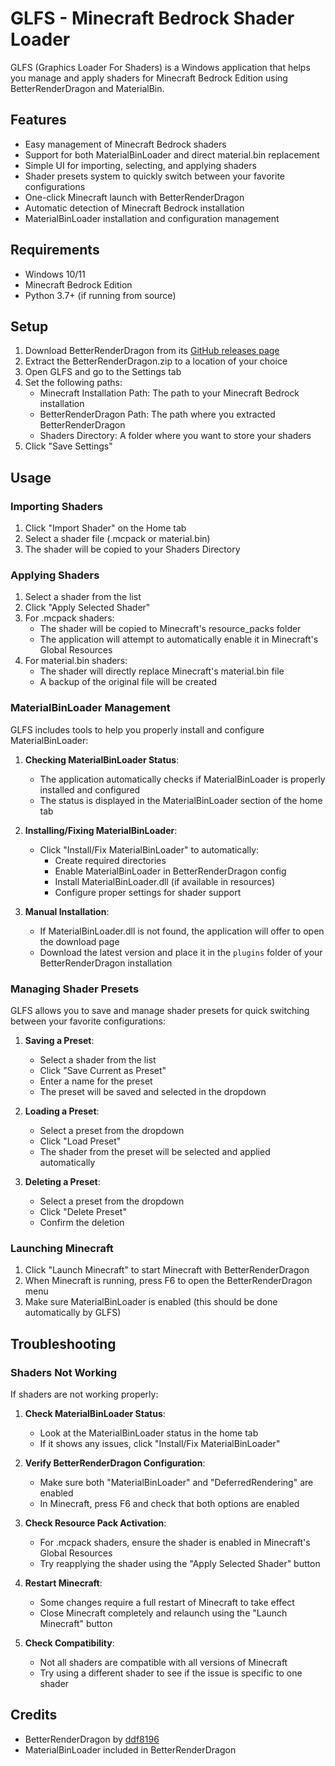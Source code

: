 # GLFS - Minecraft Bedrock Shader Loader

GLFS (Graphics Loader For Shaders) is a Windows application that helps you manage and apply shaders for Minecraft Bedrock Edition using BetterRenderDragon and MaterialBin.

## Features

- Easy management of Minecraft Bedrock shaders
- Support for both MaterialBinLoader and direct material.bin replacement
- Simple UI for importing, selecting, and applying shaders
- Shader presets system to quickly switch between your favorite configurations
- One-click Minecraft launch with BetterRenderDragon
- Automatic detection of Minecraft Bedrock installation
- MaterialBinLoader installation and configuration management

## Requirements

- Windows 10/11
- Minecraft Bedrock Edition
- Python 3.7+ (if running from source)

## Setup

1. Download BetterRenderDragon from its [GitHub releases page](https://github.com/ddf8196/BetterRenderDragon/releases/latest)
2. Extract the BetterRenderDragon.zip to a location of your choice
3. Open GLFS and go to the Settings tab
4. Set the following paths:
   - Minecraft Installation Path: The path to your Minecraft Bedrock installation
   - BetterRenderDragon Path: The path where you extracted BetterRenderDragon
   - Shaders Directory: A folder where you want to store your shaders
5. Click "Save Settings"

## Usage

### Importing Shaders

1. Click "Import Shader" on the Home tab
2. Select a shader file (.mcpack or material.bin)
3. The shader will be copied to your Shaders Directory

### Applying Shaders

1. Select a shader from the list
2. Click "Apply Selected Shader"
3. For .mcpack shaders:
   - The shader will be copied to Minecraft's resource_packs folder
   - The application will attempt to automatically enable it in Minecraft's Global Resources
4. For material.bin shaders:
   - The shader will directly replace Minecraft's material.bin file
   - A backup of the original file will be created

### MaterialBinLoader Management

GLFS includes tools to help you properly install and configure MaterialBinLoader:

1. **Checking MaterialBinLoader Status**:
   - The application automatically checks if MaterialBinLoader is properly installed and configured
   - The status is displayed in the MaterialBinLoader section of the home tab

2. **Installing/Fixing MaterialBinLoader**:
   - Click "Install/Fix MaterialBinLoader" to automatically:
     - Create required directories
     - Enable MaterialBinLoader in BetterRenderDragon config
     - Install MaterialBinLoader.dll (if available in resources)
     - Configure proper settings for shader support

3. **Manual Installation**:
   - If MaterialBinLoader.dll is not found, the application will offer to open the download page
   - Download the latest version and place it in the `plugins` folder of your BetterRenderDragon installation

### Managing Shader Presets

GLFS allows you to save and manage shader presets for quick switching between your favorite configurations:

1. **Saving a Preset**:
   - Select a shader from the list
   - Click "Save Current as Preset"
   - Enter a name for the preset
   - The preset will be saved and selected in the dropdown

2. **Loading a Preset**:
   - Select a preset from the dropdown
   - Click "Load Preset"
   - The shader from the preset will be selected and applied automatically

3. **Deleting a Preset**:
   - Select a preset from the dropdown
   - Click "Delete Preset"
   - Confirm the deletion

### Launching Minecraft

1. Click "Launch Minecraft" to start Minecraft with BetterRenderDragon
2. When Minecraft is running, press F6 to open the BetterRenderDragon menu
3. Make sure MaterialBinLoader is enabled (this should be done automatically by GLFS)

## Troubleshooting

### Shaders Not Working

If shaders are not working properly:

1. **Check MaterialBinLoader Status**:
   - Look at the MaterialBinLoader status in the home tab
   - If it shows any issues, click "Install/Fix MaterialBinLoader"

2. **Verify BetterRenderDragon Configuration**:
   - Make sure both "MaterialBinLoader" and "DeferredRendering" are enabled
   - In Minecraft, press F6 and check that both options are enabled

3. **Check Resource Pack Activation**:
   - For .mcpack shaders, ensure the shader is enabled in Minecraft's Global Resources
   - Try reapplying the shader using the "Apply Selected Shader" button

4. **Restart Minecraft**:
   - Some changes require a full restart of Minecraft to take effect
   - Close Minecraft completely and relaunch using the "Launch Minecraft" button

5. **Check Compatibility**:
   - Not all shaders are compatible with all versions of Minecraft
   - Try using a different shader to see if the issue is specific to one shader

## Credits

- BetterRenderDragon by [ddf8196](https://github.com/ddf8196/BetterRenderDragon)
- MaterialBinLoader included in BetterRenderDragon
